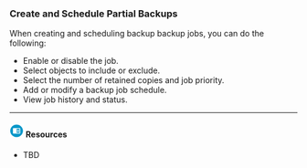 ### Create and Schedule Partial Backups

When creating and scheduling backup backup jobs, you can do the following:

* Enable or disable the job.
* Select objects to include or exclude.
* Select the number of retained copies and job priority.
* Add or modify a backup job schedule.
* View job history and status.

- - -

#### ![../Images/fluto-icn-resources.png](../Images/fluto-icn-resources.png) Resources
 
* TBD